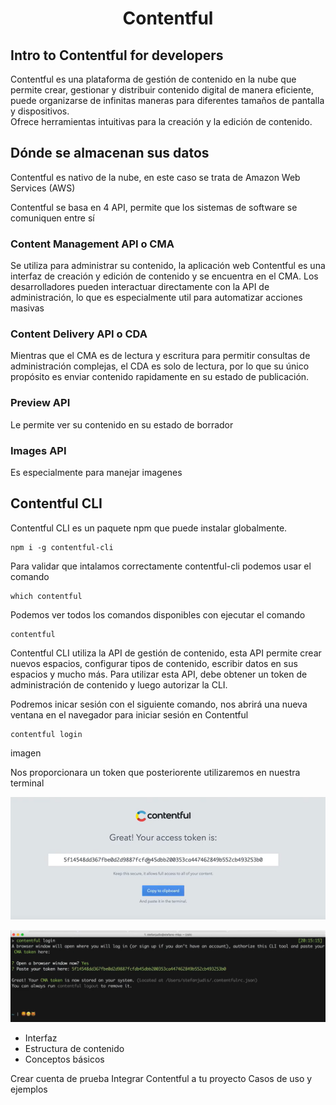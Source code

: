 <h1 align="center">Contentful</h1>

## Intro to Contentful for developers

Contentful es una plataforma de gestión de contenido en la nube que permite crear, gestionar y distribuir contenido digital de manera eficiente, puede organizarse de infinitas maneras para diferentes tamaños de pantalla y dispositivos.  
Ofrece herramientas intuitivas para la creación y la edición de contenido.


## Dónde se almacenan sus datos
Contentful es nativo de la nube, en este caso se trata de Amazon Web Services (AWS)

Contentful se basa en 4 API, permite que los sistemas de software se comuniquen entre sí

### Content Management API o CMA
Se utiliza para administrar su contenido, la aplicación web Contentful es una interfaz de creación y edición de contenido y se encuentra en el CMA.
Los desarrolladores pueden interactuar directamente con la API de administración, lo que es especialmente util para automatizar acciones masivas

### Content Delivery API o CDA
Mientras que el CMA es de lectura y escritura para permitir consultas de administración complejas, el CDA es solo de lectura, por lo que su único propósito es enviar contenido rapidamente en su estado de publicación.

### Preview API
Le permite ver su contenido en su estado de borrador 

### Images API
Es especialmente para manejar imagenes 

## Contentful CLI
Contentful CLI es un paquete npm que puede instalar globalmente.

```
npm i -g contentful-cli
```

Para validar que intalamos correctamente contentful-cli podemos usar el comando

```
which contentful
```

Podemos ver todos los comandos disponibles con ejecutar el comando 

```
contentful
```

Contentful CLI utiliza la API de gestión de contenido, esta API permite crear nuevos espacios, configurar tipos de contenido, escribir datos en sus espacios y mucho más.
Para utilizar esta API, debe obtener un token de administración de contenido y luego autorizar la CLI.

Podremos inicar sesión con el siguiente comando, nos abrirá una nueva ventana en el navegador para iniciar sesión en Contentful

```
contentful login
```
imagen

Nos proporcionara un token que posteriorente utilizaremos en nuestra terminal

![](./assets/access-token.png)

![](./assets/login.png)

- Interfaz
- Estructura de contenido
- Conceptos básicos

Crear cuenta de prueba
Integrar Contentful a tu proyecto
Casos de uso y ejemplos


